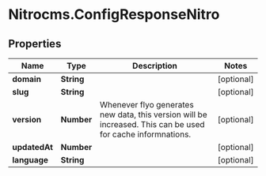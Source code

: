 # Nitrocms.ConfigResponseNitro

## Properties

Name | Type | Description | Notes
------------ | ------------- | ------------- | -------------
**domain** | **String** |  | [optional] 
**slug** | **String** |  | [optional] 
**version** | **Number** | Whenever flyo generates new data, this version will be increased. This can be used for cache informnations. | [optional] 
**updatedAt** | **Number** |  | [optional] 
**language** | **String** |  | [optional] 


